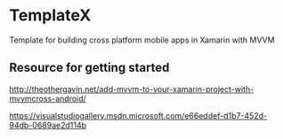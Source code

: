 # TemplateX
Template for building cross platform mobile apps in Xamarin with MVVM

## Resource for getting started
http://theothergavin.net/add-mvvm-to-your-xamarin-project-with-mvvmcross-android/

https://visualstudiogallery.msdn.microsoft.com/e66eddef-d1b7-452d-94db-0689ae2d114b

